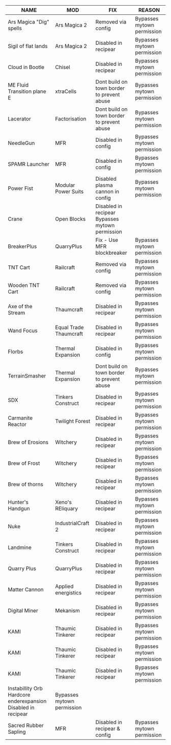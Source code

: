 |NAME| MOD| FIX| REASON|
|--------------------------|--------------------------|---------------------------------------|--------------------------|
|Ars Magica "Dig" spells	|Ars Magica 2	|Removed via config	|Bypasses mytown permission|
|Sigil of flat lands	|Ars Magica 2	|Disabled in recipear	|Bypasses mytown permission|
|Cloud in Bootle	|Chisel	|Disabled in recipear	|Bypasses mytown permission|
|ME Fluid Transition plane	E|xtraCells	|Dont build on town border to prevent abuse	|Bypasses mytown permission|
|Lacerator |Factorisation	|Dont build on town border to prevent abuse	|Bypasses mytown permission|
|NeedleGun	|MFR	|Disabled in config	|Bypasses mytown permission|
|SPAMR Launcher	|MFR	|Disabled in config	|Bypasses mytown permission|
|Power Fist	|Modular Power Suits	|Disabled plasma cannon in config	|Bypasses mytown permission|
|Crane	|Open Blocks	|Disabled in recipear	Bypasses mytown permission|
|BreakerPlus	|QuarryPlus	|Fix - Use MFR blockbreaker	|Bypasses mytown permission|
|TNT Cart	|Railcraft	|Removed via config	|Bypasses mytown permission|
|Wooden TNT Cart	|Railcraft	|Removed via config	|Bypasses mytown permission|
|Axe of the Stream	|Thaumcraft	|Disabled in recipear	|Bypasses mytown permission|
|Wand Focus |Equal Trade	Thaumcraft	|Disabled in recipear	|Bypasses mytown permission|
|Florbs	|Thermal Expansion	|Disabled in config	|Bypasses mytown permission|
|TerrainSmasher	|Thermal Expansion	|Dont build on town border to prevent abuse	|Bypasses mytown permission|
|SDX	|Tinkers Construct	|Disabled in recipear	|Bypasses mytown permission|
|Carmanite Reactor	|Twilight Forest	|Disabled in recipear	|Bypasses mytown permission|
|Brew of Erosions	|Witchery	|Disabled in recipear	|Bypasses mytown permission|
|Brew of Frost	|Witchery	|Disabled in recipear	|Bypasses mytown permission|
|Brew of thorns	|Witchery	|Disabled in recipear	|Bypasses mytown permission|
|Hunter's Handgun	|Xeno's REliquary	|Disabled in recipear	|Bypasses mytown permission|
|Nuke	|IndustrialCraft 2	|Disabled in recipear	|Bypasses mytown permission|
|Landmine	|Tinkers Construct	|Disabled in recipear	|Bypasses mytown permission|
|Quarry Plus	|QuarryPlus	|Disabled in recipear	|Bypasses mytown permission|
|Matter Cannon	|Applied energistics	|Disabled in recipear	|Bypasses mytown permission|
|Digital Miner	|Mekanism	|Disabled in recipear	|Bypasses mytown permission|
|KAMI	|Thaumic Tinkerer	|Disabled in recipear	|Bypasses mytown permission|
|KAMI	|Thaumic Tinkerer	|Disabled in recipear	|Bypasses mytown permission|
|KAMI	|Thaumic Tinkerer	|Disabled in recipear	|Bypasses mytown permission|
|Instabillity Orb	Hardcore enderexpansion	Disabled in recipear	|Bypasses mytown permission|
|Sacred Rubber Sapling	|MFR	|Disabled in recipear & config|Bypasses mytown permission|
